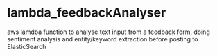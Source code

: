 # lambda_feedbackAnalyser
aws lamdba function to analyse text input from a feedback form, doing sentiment analysis and entity/keyword extraction before posting to ElasticSearch
